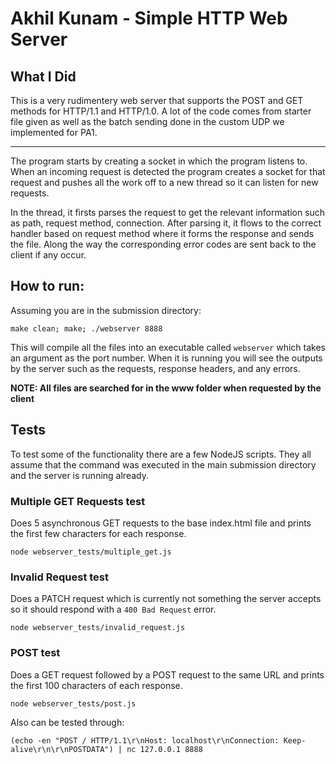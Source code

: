# Akhil Kunam - Simple HTTP Web Server

## What I Did

This is a very rudimentery web server that supports the POST and GET methods for HTTP/1.1 and HTTP/1.0. A lot of the code comes from starter file given as well as the batch sending done in the custom UDP we implemented for PA1.

---

The program starts by creating a socket in which the program listens to. When an incoming request is detected the program creates a socket for that request and pushes all the work off to a new thread so it can listen for new requests.

In the thread, it firsts parses the request to get the relevant information such as path, request method, connection. After parsing it, it flows to the correct handler based on request method where it forms the response and sends the file. Along the way the corresponding error codes are sent back to the client if any occur.

## How to run:

Assuming you are in the submission directory:

```
make clean; make; ./webserver 8888
```

This will compile all the files into an executable called `webserver` which takes an argument as the port number. When it is running you will see the outputs by the server such as the requests, response headers, and any errors.

**NOTE: All files are searched for in the www folder when requested by the client**

## Tests

To test some of the functionality there are a few NodeJS scripts. They all assume that the command was executed in the main submission directory and the server is running already.

### Multiple GET Requests test

Does 5 asynchronous GET requests to the base index.html file and prints the first few characters for each response.

```
node webserver_tests/multiple_get.js
```

### Invalid Request test

Does a PATCH request which is currently not something the server accepts so it should respond with a `400 Bad Request` error.

```
node webserver_tests/invalid_request.js
```

### POST test

Does a GET request followed by a POST request to the same URL and prints the first 100 characters of each response.

```
node webserver_tests/post.js
```

Also can be tested through:

```
(echo -en "POST / HTTP/1.1\r\nHost: localhost\r\nConnection: Keep-alive\r\n\r\nPOSTDATA") | nc 127.0.0.1 8888
```
